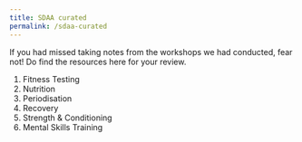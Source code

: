 ```yaml
---
title: SDAA curated
permalink: /sdaa-curated
---
```

If you had missed taking notes from the workshops we had conducted, fear not! Do find the resources here for your review.

1.   Fitness Testing
2.   Nutrition
4.  Periodisation
5. Recovery
6.  Strength & Conditioning
7.  Mental Skills Training